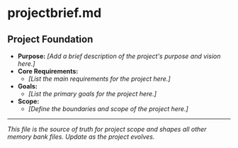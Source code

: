 # projectbrief.md

## Project Foundation

- **Purpose:** _[Add a brief description of the project's purpose and vision here.]_
- **Core Requirements:**
  - _[List the main requirements for the project here.]_
- **Goals:**
  - _[List the primary goals for the project here.]_
- **Scope:**
  - _[Define the boundaries and scope of the project here.]_

---

*This file is the source of truth for project scope and shapes all other memory bank files. Update as the project evolves.* 
